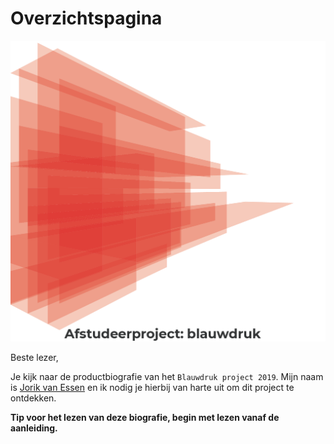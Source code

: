# Overzichtspagina

![](.gitbook/assets/hoofdbeeld.png)

Beste lezer,

Je kijk naar de productbiografie van het `Blauwdruk project 2019`.
Mijn naam is [Jorik van Essen](https://www.linkedin.com/in/jorikvanessen/) en ik nodig je hierbij van harte uit om dit project te ontdekken.



__Tip voor het lezen van deze biografie, begin met lezen vanaf de aanleiding.__